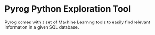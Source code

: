 # Pyrog Python Exploration Tool

Pyrog comes with a set of Machine Learning tools to easily find relevant information in a given SQL database.
